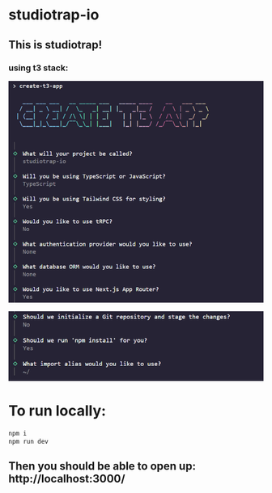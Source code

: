 # studiotrap-io

## This is studiotrap!

### using t3 stack:

![t3 decision making 1](https://github.com/MauricioRojasCareers/studiotrap-io/blob/main/t3%20deciision%20making.png)

![t3 decision making 2](https://github.com/MauricioRojasCareers/studiotrap-io/blob/main/t3%20deciision%20making%20extended.png)

# To run locally:

    npm i
    npm run dev

## Then you should be able to open up: http://localhost:3000/
